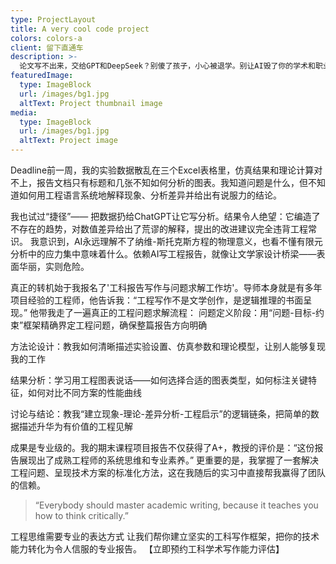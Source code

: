 ```yaml
---
type: ProjectLayout
title: A very cool code project
colors: colors-a
client: 留下直通车
description: >-
  论文写不出来，交给GPT和DeepSeek？别傻了孩子，小心被退学。别让AI毁了你的学术和职业生涯！！！
featuredImage:
  type: ImageBlock
  url: /images/bg1.jpg
  altText: Project thumbnail image
media:
  type: ImageBlock
  url: /images/bg1.jpg
  altText: Project image
---
```


Deadline前一周，我的实验数据散乱在三个Excel表格里，仿真结果和理论计算对不上，报告文档只有标题和几张不知如何分析的图表。我知道问题是什么，但不知道如何用工程语言系统地解释现象、分析差异并给出有说服力的结论。

我也试过“捷径”—— 把数据扔给ChatGPT让它写分析。结果令人绝望：它编造了不存在的趋势，对数值差异给出了荒谬的解释，提出的改进建议完全违背工程常识。 我意识到，AI永远理解不了纳维-斯托克斯方程的物理意义，也看不懂有限元分析中的应力集中意味着什么。依赖AI写工程报告，就像让文学家设计桥梁——表面华丽，实则危险。

真正的转机始于我报名了'工科报告写作与问题求解工作坊'。导师本身就是有多年项目经验的工程师，他告诉我：“工程写作不是文学创作，是逻辑推理的书面呈现。” 他带我走了一遍真正的工程问题求解流程：
问题定义阶段：用“问题-目标-约束”框架精确界定工程问题，确保整篇报告方向明确

方法论设计：教我如何清晰描述实验设置、仿真参数和理论模型，让别人能够复现我的工作

结果分析：学习用工程图表说话——如何选择合适的图表类型，如何标注关键特征，如何对比不同方案的性能曲线

讨论与结论：教我“建立现象-理论-差异分析-工程启示”的逻辑链条，把简单的数据描述升华为有价值的工程见解

成果是专业级的。我的期末课程项目报告不仅获得了A+，教授的评价是：“这份报告展现出了成熟工程师的系统思维和专业素养。” 更重要的是，我掌握了一套解决工程问题、呈现技术方案的标准化方法，这在我随后的实习中直接帮我赢得了团队的信赖。

> “Everybody should master academic writing, because it teaches you how to think critically.”

工程思维需要专业的表达方式
让我们帮你建立坚实的工科写作框架，把你的技术能力转化为令人信服的专业报告。
【立即预约工科学术写作能力评估】
